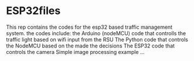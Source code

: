 # ESP32files
This rep contains the codes for the esp32 based traffic management system.
the codes include:
the Arduino (nodeMCU) code that controlls the traffic light based on wifi input from the RSU
The Python code that controls the NodeMCU based on the made the decisions
The ESP32 code that controls the camera
Simple image processing example
...
